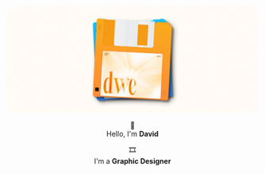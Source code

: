 ![dwe](welcome.png)

<div align="center">

👋  
Hello, I'm **David**

🎞️  
I'm a **Graphic Designer**
</div>

<!---
iamnotdavee/iamnotdavee is a ✨ special ✨ repository because its `README.md` (this file) appears on your GitHub profile.
You can click the Preview link to take a look at your changes.
--->
